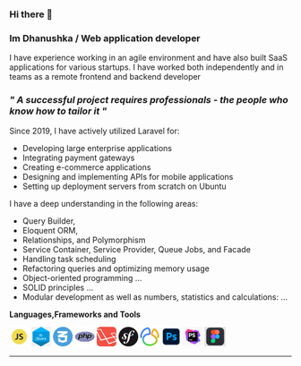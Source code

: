 ### Hi there 👋
### Im Dhanushka /  Web application developer


<p>
I have experience working in an agile environment and have also built SaaS applications for various startups. 
I have worked both independently and in teams as a remote frontend and backend developer
</p>

<h3> 
<i>
" A successful project requires professionals - 
the people who know how to tailor it " 
</i> 
</h3>

<p> Since 2019, I have actively utilized Laravel for: </p>

<ul>
        <li>Developing large enterprise applications </li>
        <li>Integrating payment gateways</li>
        <li>Creating e-commerce applications</li>
        <li>Designing and implementing APIs for mobile applications</li>
        <li>Setting up deployment servers from scratch on Ubuntu</li>
</ul>


<p> I have a deep understanding in the following areas: </p>


<ul>
        <li>Query Builder,</li>
        <li>Eloquent ORM,</li>
        <li>Relationships, and Polymorphism</li>
        <li>Service Container, Service Provider, Queue Jobs, and Facade</li>
        <li>Handling task scheduling</li>
        <li>Refactoring queries and optimizing memory usage</li>
        <li>Object-oriented programming ...</li>
        <li>SOLID principles ...</li>
        <li>Modular development as well as numbers, statistics and calculations: ...</li>
</ul>


**Languages,Frameworks and Tools**

<code><img height="35rem" src="img/js.webp"/></code>
<code><img height="35rem" src="img/jquery.png"/></code>
<code><img height="35rem" src="img/css-3.webp"/></code>
<code><img height="35rem" src="img/php.png"/></code>
<code><img height="35rem" src="img/laravel.webp"/></code>
<code><img height="35rem" src="img/symfony-logo.png"/></code>
<code><img height="35rem" src="img/navicat.jfif"/></code>
<code><img height="35rem" src="img/photoshop.PNG"/></code>
<code><img height="35rem" src="img/phpstorm.jpg"/></code>
<code><img height="35rem" src="img/figma.PNG"/></code>

<hr>


